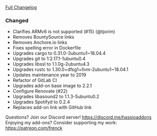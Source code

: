 [Full Changelog][changelog]

### Changed

- Clarifies ARMv6 is not supported (#15) (@tjorim)
- Removes BountySource links
- Removes Anchore.io links
- Fixes spelling error in Dockerfile
- Upgrades cargo to 0.31.0-3ubuntu1~18.04.4
- Upgrades git to 1:2.17.1-1ubuntu0.4
- Upgrades libssl to 1.1.0g-2ubuntu4.3
- Upgrades rustc to 1.30.0+dfsg1+llvm-2ubuntu1~18.04.1
- Updates maintenance year to 2019
- Refactor of GitLab CI
- Upgrades add-on base image to 2.2.1
- Configure Renovate (#22) 
- Upgrades libasound2 to 1.1.3-5ubuntu0.2
- Upgrades Spotifyd to 0.2.4
- Replaces add-on link with GitHub link

[changelog]: https://github.com/hassio-addons/addon-spotify-connect/compare/v0.3.0...v0.4.0

Questions? Join our Discord server! https://discord.me/hassioaddons
Enjoying my add-ons? Consider supporting my work: https://patreon.com/frenck